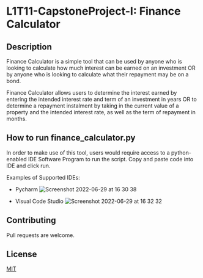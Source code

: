 # L1T11-CapstoneProject-I: Finance Calculator

## Description
Finance Calculator is a simple tool that can be used by anyone who is looking to calculate how much interest can be
earned on an investment OR by anyone who is looking to calculate what their repayment may be on a bond.

Finance Calculator allows users to determine the interest earned by entering the intended interest rate and term of an 
investment in years OR to determine a repayment instalment by taking in the current value of a property and the intended
interest rate, as well as the term of repayment in months.

## How to run finance_calculator.py
In order to make use of this tool, users would require access to a python-enabled IDE Software Program to run the script.
Copy and paste code into IDE and click run.
 

Examples of Supported IDEs:
 - Pycharm
 ![Screenshot 2022-06-29 at 16 30 38](https://user-images.githubusercontent.com/105857693/176463429-533be283-d41b-4845-9fcf-97ed2d0c0eec.png)

 - Visual Code Studio
![Screenshot 2022-06-29 at 16 32 32](https://user-images.githubusercontent.com/105857693/176463488-b741bf5f-56f5-4759-991b-2984705697dc.png)

## Contributing
Pull requests are welcome. 

## License
[MIT](https://choosealicense.com/licenses/mit/)

